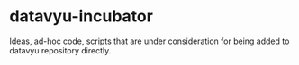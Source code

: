 # datavyu-incubator
Ideas, ad-hoc code, scripts that are under consideration for being added to datavyu repository directly.

